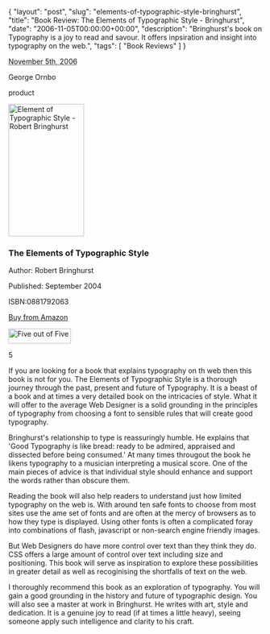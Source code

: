 {
  "layout": "post",
  "slug": "elements-of-typographic-style-bringhurst",
  "title": "Book Review: The Elements of Typographic Style - Bringhurst",
  "date": "2006-11-05T00:00:00+00:00",
  "description": "Bringhurst's book on Typography is a joy to read and savour. It offers inpsiration and insight into typography on the web.",
  "tags": [
    "Book Reviews"
  ]
}

<abbr class="dtreviewed" title="20061105T1500">November 5th, 2006</abbr>

<span class="reviewer vcard" id="reviewer-vcard">

<span class="fn">George Ornbo</span>

</span>

<span class="type">product</span>

<img src="http://shapeshed.com/images/articles/elements.png" alt="Element of Typographic Style - Robert Bringhurst" title="Elements of Typographic Style - Robert Bringhurst" width="150" height="263" class="right" />

<h3 class="fn">The Elements of Typographic Style</h3>

<p>Author: Robert Bringhurst</p>

<p>Published: September 2004</p>

<p>ISBN:0881792063 </p>

<p><a href="http://www.amazon.com/Elements-Typographic-Style-Robert-Bringhurst/dp/0881791326">Buy from Amazon</a></p>

<img src="http://shapeshed.com/images/books/five_stars.gif" title="Five out of Five" alt="Five out of Five" width="124" height="30" />

<span class="rating">5</span>

<div class="description">

<p>If you are looking for a book that explains typography on th web then this book is not for you. The Elements of Typographic Style is a thorough journey through the past, present and future of Typography. It is a beast of a book and at times a very detailed book on the intricacies of style. What it will offer to the average Web Designer is a solid grounding in the principles of typography from choosing a font to sensible rules that will create good typography.</p>



<p>Bringhurst's relationship to type is reassuringly humble. He explains that 'Good Typography is like bread: ready to be admired, appraised and dissected before being consumed.' At many times througout the book he likens typography to a musician interpreting a musical score. One of the main pieces of advice is that individual style should enhance and support the words rather than obscure them.</p>



<p>Reading the book will also help readers to understand just how limited typography on the web is. With around ten safe fonts to choose from most sites use the ame set of fonts and are often at the mercy of browsers as to how they type is displayed. Using other fonts is often a complicated foray into combinations of flash, javascript or non-search engine friendly images.</p>



<p>But Web Designers do have more control over text than they think they do. CSS offers a large amount of control over text including size and positioning. This book will serve as inspiration to explore these possibilities in greater detail as well as recoginising the shortfalls of text on the web.</p>



<p>I thoroughly recommend this book as an exploration of typography. You will gain a good grounding in the history and future of typographic design. You will also see a master at work in Bringhurst. He writes with art, style and dedication. It is a genuine joy to read (if at times a little heavy), seeing someone apply such intelligence and clarity to his craft.</p>

</div>
</div>
